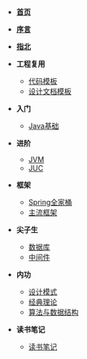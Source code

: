 * [**首页**](/)
* [**序言**](/README)
* [**指北**](/guide/)
* **工程复用**
    * [代码模板](/code-template/)
    * [设计文档模板](/doc-template/)
* **入门**
    * [Java基础](/java/)

* **进阶**
    * [JVM](/jvm/)
    * [JUC](/juc/)
* **框架**
    * [Spring全家桶](/spring/)
    * [主流框架](/framework/)
* **尖子生**
    * [数据库](/db/)
    * [中间件](/middle-ware/)
* **内功**
    * [设计模式](/design-patterns/)
    * [经典理论](/principle/)
    * [算法与数据结构](/data-structure/)
* **读书笔记**
    * [读书笔记](/note/)